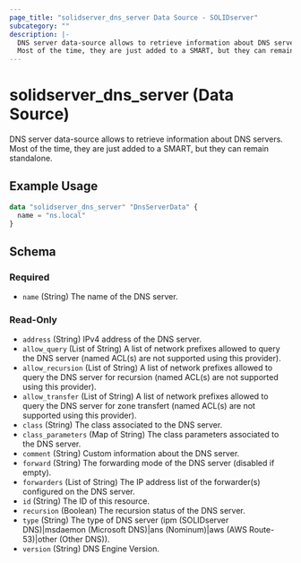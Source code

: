 ```yaml
---
page_title: "solidserver_dns_server Data Source - SOLIDserver"
subcategory: ""
description: |-
  DNS server data-source allows to retrieve information about DNS servers.
  Most of the time, they are just added to a SMART, but they can remain standalone.
---
```


# solidserver_dns_server (Data Source)

DNS server data-source allows to retrieve information about DNS servers.
Most of the time, they are just added to a SMART, but they can remain standalone.

## Example Usage

```terraform
data "solidserver_dns_server" "DnsServerData" {
  name = "ns.local"
}
```
<!-- schema generated by tfplugindocs -->
## Schema

### Required

- `name` (String) The name of the DNS server.

### Read-Only

- `address` (String) IPv4 address of the DNS server.
- `allow_query` (List of String) A list of network prefixes allowed to query the DNS server (named ACL(s) are not supported using this provider).
- `allow_recursion` (List of String) A list of network prefixes allowed to query the DNS server for recursion (named ACL(s) are not supported using this provider).
- `allow_transfer` (List of String) A list of network prefixes allowed to query the DNS server for zone transfert (named ACL(s) are not supported using this provider).
- `class` (String) The class associated to the DNS server.
- `class_parameters` (Map of String) The class parameters associated to the DNS server.
- `comment` (String) Custom information about the DNS server.
- `forward` (String) The forwarding mode of the DNS server (disabled if empty).
- `forwarders` (List of String) The IP address list of the forwarder(s) configured on the DNS server.
- `id` (String) The ID of this resource.
- `recursion` (Boolean) The recursion status of the DNS server.
- `type` (String) The type of DNS server (ipm (SOLIDserver DNS)|msdaemon (Microsoft DNS)|ans (Nominum)|aws (AWS Route-53)|other (Other DNS)).
- `version` (String) DNS Engine Version.

